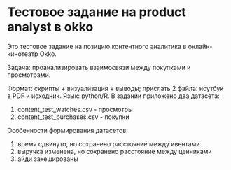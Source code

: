 # Тестовое задание на product analyst в okko

Это тестовое задание на позицию контентного аналитика в онлайн-кинотеатр
Okko.

Задача: проанализировать взаимосвязи между покупками и просмотрами.

Формат: скрипты + визуализация + выводы; прислать 2 файла: ноутбук в PDF и
исходник.
Язык: python/R.
В задании приложено два датасета:
1) content_test_watches.csv - просмотры
2) content_test_purchases.csv - покупки

Особенности формирования датасетов:
1) время сдвинуто, но сохранено расстояние между ивентами
2) выручка изменена, но сохранено расстояние между ценниками
3) айди захешированы
